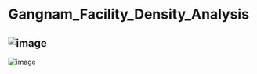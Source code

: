 # Gangnam_Facility_Density_Analysis
![image](https://github.com/leeminjigit/Gangnam_Facility_Density_Analysis/assets/135116165/1af6e9b2-d7d5-446f-b6c2-3f3b650cf5dd)
-----
![image](https://github.com/leeminjigit/Gangnam_Facility_Density_Analysis/assets/135116165/d23a82c0-e17c-4ba2-90fe-b6e5376e431e) 
